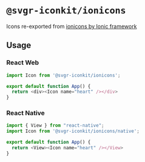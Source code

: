# `@svgr-iconkit/ionicons`

Icons re-exported from [ionicons by Ionic framework](https://ionic.io/ionicons)

## Usage

### React Web

```javascript
import Icon from '@svgr-iconkit/ionicons';

export default function App() {
  return <div><Icon name="heart" /></div>
}

```

### React Native

```javascript
import { View } from "react-native";
import Icon from '@svgr-iconkit/ionicons/native';

export default function App() {
  return <View><Icon name="heart" /></View>
}

```

